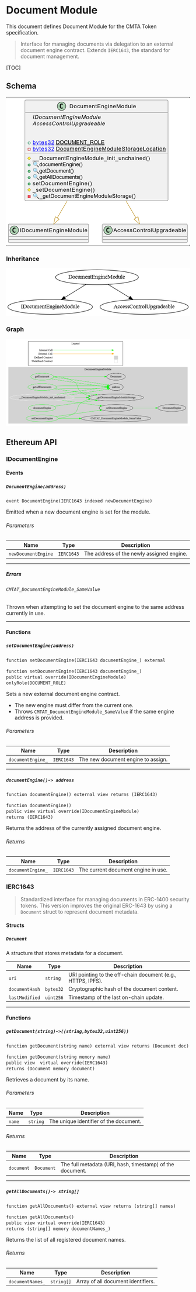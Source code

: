# Document Module

This document defines  Document Module for the CMTA Token specification.

> Interface for managing documents via delegation to an external document engine contract.
>  Extends `IERC1643`, the standard for document management.

[TOC]

## Schema

![DocumentUML](../../../schema/uml/DocumentEngineUML.png)

### Inheritance

![surya_inheritance_DebtBaseModule.sol](../../../schema/surya_inheritance/surya_inheritance_DocumentEngineModule.sol.png)





### Graph

![surya_graph_DebtBaseModule.sol](../../../schema/surya_graph/surya_graph_DocumentEngineModule.sol.png)

## Ethereum API

### IDocumentEngine

#### Events

##### `DocumentEngine(address)`

```solidity
event DocumentEngine(IERC1643 indexed newDocumentEngine)
```

Emitted when a new document engine is set for the module.

###### Parameters

| Name                | Type       | Description                               |
| ------------------- | ---------- | ----------------------------------------- |
| `newDocumentEngine` | `IERC1643` | The address of the newly assigned engine. |



------

##### Errors

###### `CMTAT_DocumentEngineModule_SameValue`

Thrown when attempting to set the document engine to the same address currently in use.

------

#### Functions

##### `setDocumentEngine(address)`

```solidity
function setDocumentEngine(IERC1643 documentEngine_) external
```

```solidity
function setDocumentEngine(IERC1643 documentEngine_) 
public virtual override(IDocumentEngineModule) 
onlyRole(DOCUMENT_ROLE)
```

Sets a new external document engine contract.

- The new engine must differ from the current one.
- Throws `CMTAT_DocumentEngineModule_SameValue` if the same engine address is provided.

###### Parameters

| Name              | Type       | Description                        |
| ----------------- | ---------- | ---------------------------------- |
| `documentEngine_` | `IERC1643` | The new document engine to assign. |



------

##### `documentEngine()-> address`

```solidity
function documentEngine() external view returns (IERC1643)
```

```solidity
function documentEngine() 
public view virtual override(IDocumentEngineModule) 
returns (IERC1643)
```

Returns the address of the currently assigned document engine.

###### Returns

| Name              | Type       | Description                         |
| ----------------- | ---------- | ----------------------------------- |
| `documentEngine_` | `IERC1643` | The current document engine in use. |

### IERC1643

> Standardized interface for managing documents in ERC-1400 security tokens.
>  This version improves the original ERC-1643 by using a `Document` struct to represent document metadata.

#### Structs

##### `Document`

A structure that stores metadata for a document.

| Name           | Type      | Description                                                 |
| -------------- | --------- | ----------------------------------------------------------- |
| `uri`          | `string`  | URI pointing to the off-chain document (e.g., HTTPS, IPFS). |
| `documentHash` | `bytes32` | Cryptographic hash of the document content.                 |
| `lastModified` | `uint256` | Timestamp of the last on-chain update.                      |



------

#### Functions

##### `getDocument(string)->((string,bytes32,uint256))`

```public
function getDocument(string name) external view returns (Document doc)
```

```solidity
function getDocument(string memory name) 
public view  virtual override(IERC1643) 
returns (Document memory document)
```

Retrieves a document by its name.

###### Parameters

| Name   | Type     | Description                            |
| ------ | -------- | -------------------------------------- |
| `name` | `string` | The unique identifier of the document. |



###### Returns

| Name       | Type       | Description                                               |
| ---------- | ---------- | --------------------------------------------------------- |
| `document` | `Document` | The full metadata (URI, hash, timestamp) of the document. |



------

##### `getAllDocuments()-> string[]`

```solidity
function getAllDocuments() external view returns (string[] names)
```

```solidity
function getAllDocuments() 
public view virtual override(IERC1643) 
returns (string[] memory documentNames_)
```

Returns the list of all registered document names.

###### Returns

| Name             | Type       | Description                        |
| ---------------- | ---------- | ---------------------------------- |
| `documentNames_` | `string[]` | Array of all document identifiers. |
